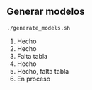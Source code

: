 ## Generar modelos

```
./generate_models.sh
```

1. Hecho
2. Hecho
3. Falta tabla
4. Hecho
5. Hecho, falta tabla
6. En proceso
